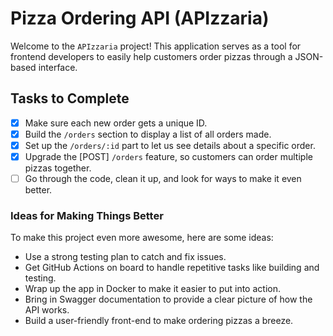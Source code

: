 # Pizza Ordering API (APIzzaria)

Welcome to the `APIzzaria` project! This application serves as a tool for frontend developers to easily help customers order pizzas through a JSON-based interface.

## Tasks to Complete
- [X] Make sure each new order gets a unique ID.
- [X] Build the `/orders` section to display a list of all orders made.
- [X] Set up the `/orders/:id` part to let us see details about a specific order.
- [X] Upgrade the [POST] `/orders` feature, so customers can order multiple pizzas together.
- [ ] Go through the code, clean it up, and look for ways to make it even better.

### Ideas for Making Things Better

To make this project even more awesome, here are some ideas:

- Use a strong testing plan to catch and fix issues.
- Get GitHub Actions on board to handle repetitive tasks like building and testing.
- Wrap up the app in Docker to make it easier to put into action.
- Bring in Swagger documentation to provide a clear picture of how the API works.
- Build a user-friendly front-end to make ordering pizzas a breeze.